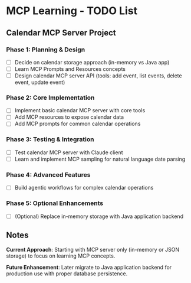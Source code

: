 
# MCP Learning - TODO List

## Calendar MCP Server Project

### Phase 1: Planning & Design
- [ ] Decide on calendar storage approach (in-memory vs Java app)
- [ ] Learn MCP Prompts and Resources concepts
- [ ] Design calendar MCP server API (tools: add event, list events, delete event, update event)

### Phase 2: Core Implementation
- [ ] Implement basic calendar MCP server with core tools
- [ ] Add MCP resources to expose calendar data
- [ ] Add MCP prompts for common calendar operations

### Phase 3: Testing & Integration
- [ ] Test calendar MCP server with Claude client
- [ ] Learn and implement MCP sampling for natural language date parsing

### Phase 4: Advanced Features
- [ ] Build agentic workflows for complex calendar operations

### Phase 5: Optional Enhancements
- [ ] (Optional) Replace in-memory storage with Java application backend

## Notes

**Current Approach**: Starting with MCP server only (in-memory or JSON storage) to focus on learning MCP concepts.

**Future Enhancement**: Later migrate to Java application backend for production use with proper database persistence.
